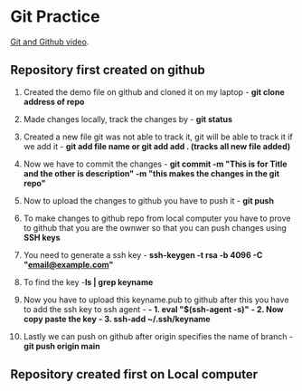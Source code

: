 # Git Practice

[Git and Github video](https://www.youtube.com/watch?v=RGOj5yH7evk).


## Repository first created on github  

1. Created the demo file on github and cloned it on my laptop - 
**git clone address of repo**

2. Made changes locally, track the changes by - 
**git status**

3. Created a new file git was not able to track it, git will be able to track it if we add it - 
**git add file name or git add add . (tracks all new file added)**

4. Now we have to commit the changes - 
**git commit -m "This is for Title and the other is description" -m "this makes the changes in the git repo"**

5. Now to upload the changes to github you have to push it - 
**git push**

6. To make changes to github repo from local computer you have to prove to github that you are the ownwer so that you can push changes
using **SSH keys**

7. You need to generate a ssh key - 
**ssh-keygen -t rsa -b 4096 -C "email@example.com"** 

8. To find the key -**ls | grep keyname**

9. Now you have to upload this keyname.pub to github after this you have to add the ssh key to ssh agent -
**- 1. eval "$(ssh-agent -s)"** 
**- 2. Now copy paste the key**
**- 3. ssh-add ~/.ssh/keyname**

10. Lastly we can push on github after origin specifies the name of branch -
**git push origin main**


## Repository created first on Local computer



